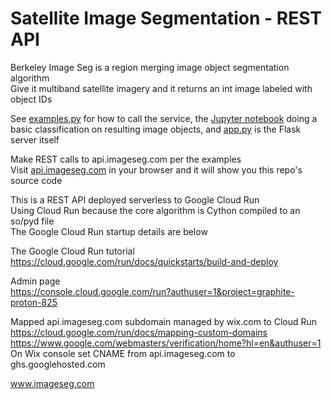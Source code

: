 # Satellite Image Segmentation - REST API

Berkeley Image Seg is a region merging image object segmentation algorithm  
Give it multiband satellite imagery and it returns an int image labeled with object IDs  

See [examples.py](examples.py) for how to call the service, the [Jupyter notebook](examples.ipynb) doing a basic classification on resulting image objects, and [app.py](app.py) is the Flask server itself

Make REST calls to api.imageseg.com per the examples  
Visit [api.imageseg.com](https://api.imageseg.com) in your browser and it will show you this repo's source code  

This is a REST API deployed serverless to Google Cloud Run  
Using Cloud Run because the core algorithm is Cython compiled to an so/pyd file  
The Google Cloud Run startup details are below

The Google Cloud Run tutorial  
https://cloud.google.com/run/docs/quickstarts/build-and-deploy

Admin page  
https://console.cloud.google.com/run?authuser=1&project=graphite-proton-825

Mapped api.imageseg.com subdomain managed by wix.com to Cloud Run  
https://cloud.google.com/run/docs/mapping-custom-domains  
https://www.google.com/webmasters/verification/home?hl=en&authuser=1  
On Wix console set CNAME from api.imageseg.com to ghs.googlehosted.com  

www.imageseg.com  
